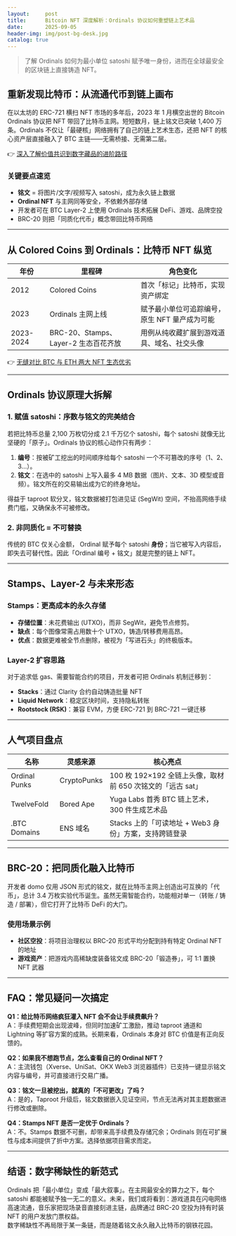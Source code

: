 ```yaml
---
layout:     post
title:      Bitcoin NFT 深度解析：Ordinals 协议如何重塑链上艺术品
date:       2025-09-05
header-img: img/post-bg-desk.jpg
catalog: true
---
```


> 了解 Ordinals 如何为最小单位 satoshi 赋予唯一身份，进而在全球最安全的区块链上直接铸造 NFT。

## 重新发现比特币：从流通代币到链上画布

在以太坊的 ERC-721 横扫 NFT 市场的多年后，2023 年 1 月横空出世的 Bitcoin Ordinals 协议把 NFT 带回了比特币主网。短短数月，链上铭文已突破 1,400 万条。Ordinals 不仅让「最硬核」网络拥有了自己的链上艺术生态，还把 NFT 的核心资产层直接融入了 BTC 主链——无需桥接、无需第二层。  

👉 [深入了解价值共识到数字藏品的进阶路径](https://okxdog.com/)

### 关键要点速览

- **铭文** = 将图片/文字/视频写入 satoshi，成为永久链上数据  
- **Ordinal NFT** 与主网同等安全，不依赖外部存储  
- 开发者可在 BTC Layer-2 上使用 Ordinals 技术拓展 DeFi、游戏、品牌空投  
- BRC-20 则把「同质化代币」概念带回比特币网络  

---

## 从 Colored Coins 到 Ordinals：比特币 NFT 纵览

| 年份 | 里程碑 | 角色变化 |
|------|--------|----------|
| 2012 | Colored Coins | 首次「标记」比特币，实现资产绑定 |
| 2023 | Ordinals 主网上线 | 赋予最小单位可追踪编号，原生 NFT 量产成为可能 |
| 2023-2024 | BRC-20、Stamps、Layer-2 生态百花齐放 | 用例从纯收藏扩展到游戏道具、域名、社交头像 |

👉 [无缝对比 BTC 与 ETH 两大 NFT 生态优劣](https://okxdog.com/)

---

## Ordinals 协议原理大拆解

### 1. 赋值 satoshi：序数与铭文的完美结合

若把比特币总量 2,100 万枚切分成 2.1 千万亿个 satoshi，每个 satoshi 就像无比坚硬的「原子」。Ordinals 协议的核心动作只有两步：

1. **编号**：按被矿工挖出的时间顺序给每个 satoshi 一个不可篡改的序号（1、2、3…）。  
2. **铭文**：在选中的 satoshi 上写入最多 4 MB 数据（图片、文本、3D 模型或音频）。铭文所在的交易输出成为它的终身地址。

得益于 taproot 软分叉，铭文数据被打包进见证 (SegWit) 空间，不抬高网络手续费门槛，又确保永不可被修改。  

### 2. 非同质化 = 不可替换

传统的 BTC 仅关心金额， Ordinal 赋予每个 satoshi **身份**；当它被写入内容后，即失去可替代性。因此「Ordinal 编号 + 铭文」就是完整的链上 NFT。

---

## Stamps、Layer-2 与未来形态

### Stamps：更高成本的永久存储

- **存储位置**：未花费输出 (UTXO)，而非 SegWit，避免节点修剪。  
- **缺点**：每个图像常需占用数十个 UTXO，铸造/转移费用高昂。  
- **优点**：数据更难被全节点删除，被视为「写进石头」的终极版本。

### Layer-2 扩容思路

对于追求低 gas、需要智能合约的项目，开发者可把 Ordinals 机制迁移到：

- **Stacks**：通过 Clarity 合约自动铸造批量 NFT  
- **Liquid Network**：稳定区块时间，支持隐私转账  
- **Rootstock (RSK)**：兼容 EVM，方便 ERC-721 到 BRC-721 一键迁移  

---

## 人气项目盘点

| 名称 | 灵感来源 | 核心亮点 |
|---|---|---|
| Ordinal Punks | CryptoPunks | 100 枚 192×192 全链上头像，取材前 650 次铭文的「远古 sat」 |
| TwelveFold | Bored Ape | Yuga Labs 首秀 BTC 链上艺术，300 件生成艺术品 |
| .BTC Domains | ENS 域名 | Stacks 上的「可读地址 + Web3 身份」方案，支持跨链登录 |

---

## BRC-20：把同质化融入比特币

开发者 domo 仅用 JSON 形式的铭文，就在比特币主网上创造出可互换的「代币」，总计 3.4 万枚实验代币诞生。虽然无需智能合约，功能相对单一（转账 / 铸造 / 部署），但它打开了比特币 DeFi 的大门。

### 使用场景示例

- **社区空投**：将项目治理权以 BRC-20 形式平均分配到持有特定 Ordinal NFT 的地址  
- **游戏资产**：把游戏内高稀缺度装备铭文成 BRC-20「锻造券」，可 1:1 置换 NFT 武器  

---

## FAQ：常见疑问一次搞定

**Q1：给比特币网络疯狂灌入 NFT 会不会让手续费飙升？**  
A：手续费短期会出现波峰，但同时加速矿工激励，推动 taproot 通道和 Lightning 等扩容方案的成熟。长期来看，Ordinals 本身对 BTC 价值是有正向反馈的。

**Q2：如果我不想跑节点，怎么查看自己的 Ordinal NFT？**  
A：主流钱包（Xverse、UniSat、OKX Web3 浏览器插件）已支持一键显示铭文内容与编号，并可直接进行交易广播。

**Q3：铭文一旦被挖出，就真的「不可更改」了吗？**  
A：是的，Taproot 升级后，铭文数据嵌入见证空间，节点无法再对其主题数据进行修改或删除。

**Q4：Stamps NFT 是否一定优于 Ordinals？**  
A：不。Stamps 数据不可删，却带来高手续费及存储冗余；Ordinals 则在可扩展性与成本间提供了折中方案。选择依据项目需求而定。

---

## 结语：数字稀缺性的新范式

Ordinals 把「最小单位」变成「最大叙事」。在主网最安全的算力之下，每个 satoshi 都能被赋予独一无二的意义。未来，我们或将看到：游戏道具在闪电网络高速流通，音乐家把现场录音直接刻进主链，品牌通过 BRC-20 空投为持有时装 NFT 的用户发放门票权益。  
数字稀缺性不再局限于某一条链，而是随着铭文永久融入比特币的钢铁花园。